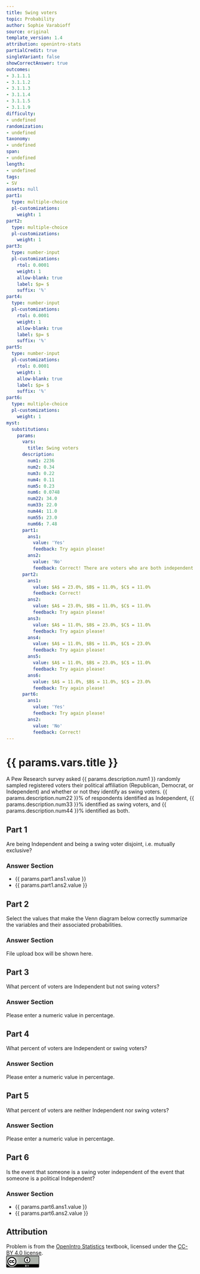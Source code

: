 ```yaml
---
title: Swing voters
topic: Probability
author: Sophie Varabioff
source: original
template_version: 1.4
attribution: openintro-stats
partialCredit: true
singleVariant: false
showCorrectAnswer: true
outcomes:
- 3.1.1.1
- 3.1.1.2
- 3.1.1.3
- 3.1.1.4
- 3.1.1.5
- 3.1.1.9
difficulty:
- undefined
randomization:
- undefined
taxonomy:
- undefined
span:
- undefined
length:
- undefined
tags:
- SV
assets: null
part1:
  type: multiple-choice
  pl-customizations:
    weight: 1
part2:
  type: multiple-choice
  pl-customizations:
    weight: 1
part3:
  type: number-input
  pl-customizations:
    rtol: 0.0001
    weight: 1
    allow-blank: true
    label: $p= $
    suffix: '%'
part4:
  type: number-input
  pl-customizations:
    rtol: 0.0001
    weight: 1
    allow-blank: true
    label: $p= $
    suffix: '%'
part5:
  type: number-input
  pl-customizations:
    rtol: 0.0001
    weight: 1
    allow-blank: true
    label: $p= $
    suffix: '%'
part6:
  type: multiple-choice
  pl-customizations:
    weight: 1
myst:
  substitutions:
    params:
      vars:
        title: Swing voters
      description:
        num1: 2236
        num2: 0.34
        num3: 0.22
        num4: 0.11
        num5: 0.23
        num6: 0.0748
        num22: 34.0
        num33: 22.0
        num44: 11.0
        num55: 23.0
        num66: 7.48
      part1:
        ans1:
          value: 'Yes'
          feedback: Try again please!
        ans2:
          value: 'No'
          feedback: Correct! There are voters who are both independent and swing voters.
      part2:
        ans1:
          value: $A$ = 23.0%, $B$ = 11.0%, $C$ = 11.0%
          feedback: Correct!
        ans2:
          value: $A$ = 23.0%, $B$ = 11.0%, $C$ = 11.0%
          feedback: Try again please!
        ans3:
          value: $A$ = 11.0%, $B$ = 23.0%, $C$ = 11.0%
          feedback: Try again please!
        ans4:
          value: $A$ = 11.0%, $B$ = 11.0%, $C$ = 23.0%
          feedback: Try again please!
        ans5:
          value: $A$ = 11.0%, $B$ = 23.0%, $C$ = 11.0%
          feedback: Try again please!
        ans6:
          value: $A$ = 11.0%, $B$ = 11.0%, $C$ = 23.0%
          feedback: Try again please!
      part6:
        ans1:
          value: 'Yes'
          feedback: Try again please!
        ans2:
          value: 'No'
          feedback: Correct!
---
```

# {{ params.vars.title }}
A Pew Research survey asked {{ params.description.num1 }} randomly sampled registered voters their political affiliation (Republican, Democrat, or Independent) and whether or not they identify as swing voters. {{ params.description.num22 }}$\%$ of respondents identified as Independent, {{ params.description.num33 }}$\%$ identified as swing voters, and {{ params.description.num44 }}$\%$ identified as both.

## Part 1

Are being Independent and being a swing voter disjoint, i.e. mutually exclusive?

### Answer Section

- {{ params.part1.ans1.value }}
- {{ params.part1.ans2.value }}

## Part 2

Select the values that make the Venn diagram below correctly summarize the variables and their associated probabilities.

<pl-drawing width="320" height="200" hide-answer-panel="false">
    <pl-drawing-initial>
        <pl-text x1="50" y1="10" label="Independent" latex="False"></pl-text>
        <pl-circle x1="100" y1="100" radius="70" color="#95A5A6" stroke-width="3" opacity="0.5"></pl-circle>
        <pl-text x1="150" y1="170" label="Swing" latex="False"></pl-text>
        <pl-circle x1="180" y1="100" radius="60" color="#D0D3D4" opacity="0.5"></pl-circle>
        <pl-text x1="80" y1="90" label="A"></pl-text>
        <pl-text x1="140" y1="90" label="B"></pl-text>
        <pl-text x1="180" y1="90" label="C"></pl-text>
    </pl-drawing-initial>
</pl-drawing>

### Answer Section

File upload box will be shown here.

## Part 3

What percent of voters are Independent but not swing voters?

### Answer Section

Please enter a numeric value in percentage.

## Part 4

What percent of voters are Independent or swing voters?

### Answer Section

Please enter a numeric value in percentage.

## Part 5

What percent of voters are neither Independent nor swing voters?

### Answer Section

Please enter a numeric value in percentage.

## Part 6

Is the event that someone is a swing voter independent of the event that someone is a political Independent?

### Answer Section

- {{ params.part6.ans1.value }}
- {{ params.part6.ans2.value }}

## Attribution

Problem is from the [OpenIntro Statistics](https://openintro.org/book/os/) textbook, licensed under the [CC-BY 4.0 license](https://creativecommons.org/licenses/by/4.0/).<br>![Image representing the Creative Commons 4.0 BY license.](https://raw.githubusercontent.com/firasm/bits/master/by.png)